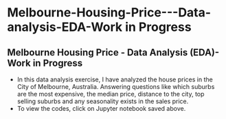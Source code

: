 # Melbourne-Housing-Price---Data-analysis-EDA-Work in Progress
## Melbourne Housing Price - Data Analysis (EDA)- Work in Progress
- In this data analysis exercise, I have analyzed the house prices in the City of Melbourne, Australia. Answering questions like which suburbs are the most expensive, the median price, distance to the city, top selling suburbs and any seasonality exists in the sales price.<br>
- To view the codes, click on Jupyter notebook saved above.
